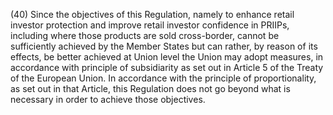 (40) Since the objectives of this Regulation, namely to enhance retail investor protection and improve retail investor confidence in PRIIPs, including where those products are sold cross-border, cannot be sufficiently achieved by the Member States but can rather, by reason of its effects, be better achieved at Union level the Union may adopt measures, in accordance with principle of subsidiarity as set out in Article 5 of the Treaty of the European Union. In accordance with the principle of proportionality, as set out in that Article, this Regulation does not go beyond what is necessary in order to achieve those objectives.